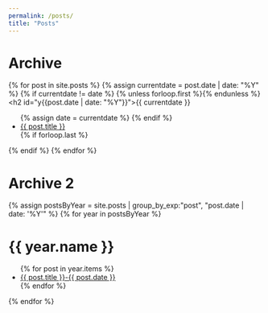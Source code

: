 ```yaml
---
permalink: /posts/
title: "Posts"
---
```


# Archive

{% for post in site.posts %}
  {% assign currentdate = post.date | date: "%Y" %}
  {% if currentdate != date %}
    {% unless forloop.first %}</ul>{% endunless %}
    <h2 id="y{{post.date | date: "%Y"}}">{{ currentdate }}</h2>
    <ul>
    {% assign date = currentdate %}
  {% endif %}
    <li><a href="{{ post.url }}">{{ post.title }}</a></li>
  {% if forloop.last %}</ul>{% endif %}
{% endfor %}

# Archive 2

{% assign postsByYear = site.posts | group_by_exp:"post", "post.date | date: '%Y'" %}
{% for year in postsByYear %}
  <h1>{{ year.name }}</h1>
    <ul>
      {% for post in year.items %}
        <li><a href="{{ post.url }}">{{ post.title }}-{{ post.date }}</a></li>
      {% endfor %}
    </ul>
{% endfor %}
